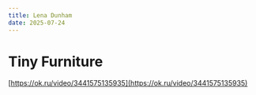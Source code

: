 ```yaml
---
title: Lena Dunham
date: 2025-07-24
---
```


# Tiny Furniture

[https://ok.ru/video/3441575135935](https://ok.ru/video/3441575135935)